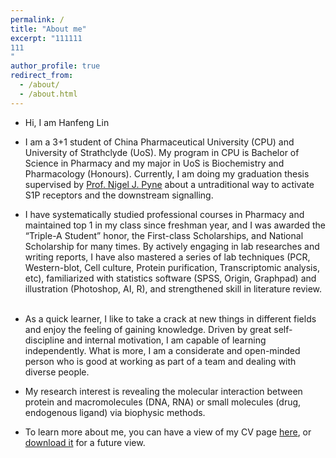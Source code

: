 ```yaml
---
permalink: /
title: "About me"
excerpt: "111111
111
"
author_profile: true
redirect_from: 
  - /about/
  - /about.html
---
```


* Hi, I am Hanfeng Lin
 
* I am a 3+1 student of China Pharmaceutical University (CPU) and University of Strathclyde (UoS). My program in CPU is Bachelor of Science in Pharmacy and my major in UoS is Biochemistry and Pharmacology (Honours). 
Currently, I am doing my graduation thesis supervised by <a href="https://www.strath.ac.uk/staff/pynenigelprof/">Prof. Nigel J. Pyne</a> about a untraditional way to activate S1P receptors and the downstream signalling. 
 
* I have systematically studied professional courses in Pharmacy and maintained top 1 in my class since freshman year, and I was awarded the “Triple-A Student” honor, the First-class Scholarships, and National Scholarship for many times. By actively engaging in lab researches and writing reports, I have also mastered a series of lab techniques (PCR, Western-blot, Cell culture, Protein purification, Transcriptomic analysis, etc), familiarized with statistics software (SPSS, Origin, Graphpad) and illustration (Photoshop, AI, R), and strengthened skill in literature review.
 
* As a quick learner, I like to take a crack at new things in different fields and enjoy the feeling of gaining knowledge. Driven by great self-discipline and internal motivation, I am capable of learning independently. What is more, I am a considerate and open-minded person who is good at working as part of a team and dealing with diverse people.
 
 
* My research interest is revealing the molecular interaction between protein and macromolecules (DNA, RNA) or small molecules (drug, endogenous ligand) via biophysic methods.
 
* To learn more about me, you can have a view of my CV page <a href="https://hanfeng-lin.github.io/cv/">here</a>, or <a href="https://hanfeng-lin.github.io/files/Hanfeng_Lin's_CV.pdf">download it</a> for a future view.


<script>
    window.onload = function () {
        setTimeout(function () {
            var archive = document.querySelector("#main>article section");
            var children = archive.children;
            var kill = children[children.length - 1];
            archive.removeChild(kill);
        }, 100);
    }
</script>

<script src="https://v1.cnzz.com/z_stat.php?id=1278007712&web_id=1278007712"></script>
